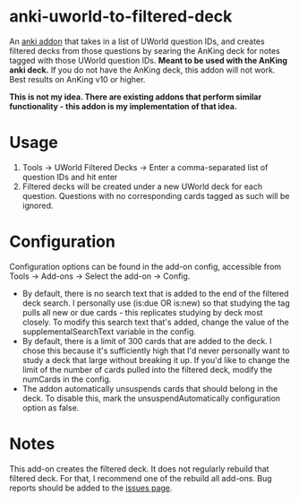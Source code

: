 # anki-uworld-to-filtered-deck
An [anki addon]([url](https://ankiweb.net/shared/info/231059189)) that takes in a list of UWorld question IDs, and creates filtered decks from those questions by searing the AnKing deck for notes tagged with those UWorld question IDs. 
<b>Meant to be used with the AnKing anki deck.</b> If you do not have the AnKing deck, this addon will not work. Best results on AnKing v10 or higher. 

<b>This is not my idea. There are existing addons that perform similar functionality - this addon is my implementation of that idea.</b>


# Usage
1. Tools → UWorld Filtered Decks → Enter a comma-separated list of question IDs and hit enter
2. Filtered decks will be created under a new UWorld deck for each question. Questions with no corresponding cards tagged as such will be ignored. 

# Configuration
Configuration options can be found in the add-on config, accessible from Tools → Add-ons → Select the add-on → Config.

<ul>
  <li>By default, there is no search text that is added to the end of the filtered deck search. I personally use (is:due OR is:new) so that studying the tag pulls all new or due cards - this replicates studying by deck most closely. To modify this search text that's added, change the value of the supplementalSearchText variable in the config.</li>
  <li>By default, there is a limit of 300 cards that are added to the deck. I chose this because it's sufficiently high that I'd never personally want to study a deck that large without breaking it up. If you'd like to change the limit of the number of cards pulled into the filtered deck, modify the numCards in the config.</li>
  <li>The addon automatically unsuspends cards that should belong in the deck. To disable this, mark the unsuspendAutomatically configuration option as false.</li>
</ul>

 # Notes
This add-on creates the filtered deck. It does not regularly rebuild that filtered deck. For that, I recommend one of the rebuild all add-ons.
Bug reports should be added to the [issues page]([url](https://github.com/sachingooo/anki-uworld-to-filtered-deck/issues)).
